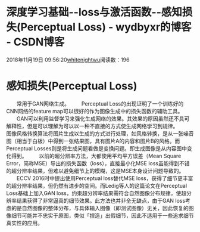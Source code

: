 # 深度学习基础--loss与激活函数--感知损失(Perceptual Loss) - wydbyxr的博客 - CSDN博客
2018年11月19日 09:56:20[whitenightwu](https://me.csdn.net/wydbyxr)阅读数：196
# 感知损失(Perceptual Loss)
  常用于GAN网络生成。
  Perceptual Loss的出现证明了一个训练好的CNN网络的feature map可以很好的作为图像生成中的损失函数的辅助工具。
  GAN可以利用监督学习来强化生成网络的效果。其效果的原因虽然还不具可解释性，但是可以理解为可以以一种不直接的方式使生成网络学习到规律。
  图像风格转换算法将图片生成以生成的方式进行处理，如风格转换，是从一张噪音图（相当于白板）中得到一张结果图，具有图片A的内容和图片B的风格。而Perceptual Losses则是将生成问题看做是变换问题。即生成图像是从内容图中变化得到。
  以前的超分辨率方法，大都使用平均平方误差（Mean Square Error，简称MSE）导出的损失函数（loss），直接最小化MSE loss虽能得到不错的超分辨率结果，但难以避免细节上的模糊，这是MSE本身设计问题导致的。
  ECCV 2016时中提出使用Perceptual loss替代MSE loss，获得了细节更丰富的超分辨率结果，但仍然有进步的空间。而Ledig等人的这篇论文在Perceptual Loss基础上加入GAN loss，约束超分辨率结果需符合自然图像分布规律，使超分辨率结果获得了非常逼真的细节效果。此方法也并非全无缺点，由于GAN loss考虑的是自然图像的整体分布，与具体输入图像（即测试图像）无关，因此恢复的图像细节可能并不忠实于原图，类似「捏造」出假细节，因此不适用于一些追求细节真实性的应用。
